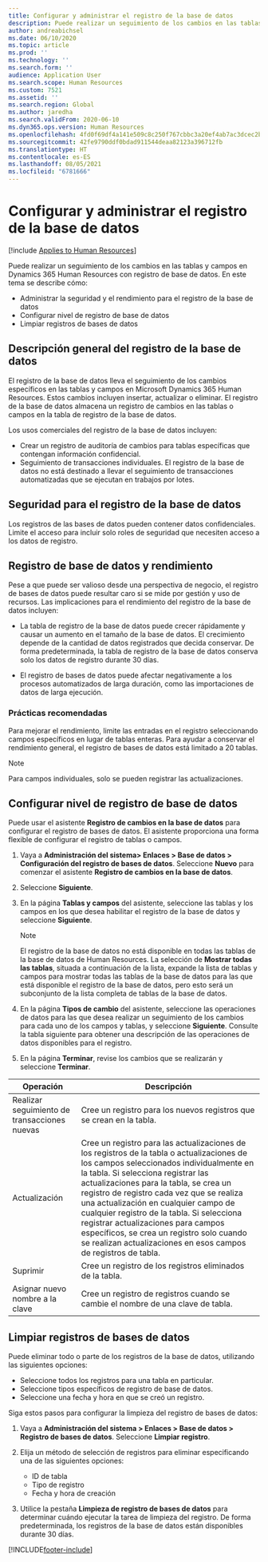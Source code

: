 ```yaml
---
title: Configurar y administrar el registro de la base de datos
description: Puede realizar un seguimiento de los cambios en las tablas y campos en Dynamics 365 Human Resources con registro de base de datos.
author: andreabichsel
ms.date: 06/10/2020
ms.topic: article
ms.prod: ''
ms.technology: ''
ms.search.form: ''
audience: Application User
ms.search.scope: Human Resources
ms.custom: 7521
ms.assetid: ''
ms.search.region: Global
ms.author: jaredha
ms.search.validFrom: 2020-06-10
ms.dyn365.ops.version: Human Resources
ms.openlocfilehash: 4fd0f69df4a141e509c8c250f767cbbc3a20ef4ab7ac3dcec2bc6faa15eababb
ms.sourcegitcommit: 42fe9790ddf0bdad911544deaa82123a396712fb
ms.translationtype: HT
ms.contentlocale: es-ES
ms.lasthandoff: 08/05/2021
ms.locfileid: "6781666"
---
```

# <a name="configure-and-manage-database-logging"></a>Configurar y administrar el registro de la base de datos

[!include [Applies to Human Resources](../includes/applies-to-hr.md)]

Puede realizar un seguimiento de los cambios en las tablas y campos en Dynamics 365 Human Resources con registro de base de datos. En este tema se describe cómo:

- Administrar la seguridad y el rendimiento para el registro de la base de datos
- Configurar nivel de registro de base de datos
- Limpiar registros de bases de datos

## <a name="overview-of-database-logging"></a>Descripción general del registro de la base de datos

El registro de la base de datos lleva el seguimiento de los cambios específicos en las tablas y campos en Microsoft Dynamics 365 Human Resources. Estos cambios incluyen insertar, actualizar o eliminar. El registro de la base de datos almacena un registro de cambios en las tablas o campos en la tabla de registro de la base de datos.

Los usos comerciales del registro de la base de datos incluyen:

- Crear un registro de auditoría de cambios para tablas específicas que contengan información confidencial.
- Seguimiento de transacciones individuales. El registro de la base de datos no está destinado a llevar el seguimiento de transacciones automatizadas que se ejecutan en trabajos por lotes.

## <a name="security-for-database-logging"></a>Seguridad para el registro de la base de datos

Los registros de las bases de datos pueden contener datos confidenciales. Limite el acceso para incluir solo roles de seguridad que necesiten acceso a los datos de registro.

## <a name="database-logging-and-performance"></a>Registro de base de datos y rendimiento

Pese a que puede ser valioso desde una perspectiva de negocio, el registro de bases de datos puede resultar caro si se mide por gestión y uso de recursos. Las implicaciones para el rendimiento del registro de la base de datos incluyen:

- La tabla de registro de la base de datos puede crecer rápidamente y causar un aumento en el tamaño de la base de datos. El crecimiento depende de la cantidad de datos registrados que decida conservar. De forma predeterminada, la tabla de registro de la base de datos conserva solo los datos de registro durante 30 días. 

- El registro de bases de datos puede afectar negativamente a los procesos automatizados de larga duración, como las importaciones de datos de larga ejecución.

### <a name="best-practices"></a>Prácticas recomendadas

Para mejorar el rendimiento, limite las entradas en el registro seleccionando campos específicos en lugar de tablas enteras. Para ayudar a conservar el rendimiento general, el registro de bases de datos está limitado a 20 tablas.

> [!NOTE]
> Para campos individuales, solo se pueden registrar las actualizaciones.

## <a name="set-up-database-logging"></a>Configurar nivel de registro de base de datos

Puede usar el asistente **Registro de cambios en la base de datos** para configurar el registro de bases de datos. El asistente proporciona una forma flexible de configurar el registro de tablas o campos.

1. Vaya a **Administración del sistema> Enlaces > Base de datos > Configuración del registro de bases de datos**. Seleccione **Nuevo** para comenzar el asistente **Registro de cambios en la base de datos**.
2. Seleccione **Siguiente**. 
3. En la página **Tablas y campos** del asistente, seleccione las tablas y los campos en los que desea habilitar el registro de la base de datos y seleccione **Siguiente**.

   > [!Note]
   > El registro de la base de datos no está disponible en todas las tablas de la base de datos de Human Resources. La selección de **Mostrar todas las tablas**, situada a continuación de la lista, expande la lista de tablas y campos para mostrar todas las tablas de la base de datos para las que está disponible el registro de la base de datos, pero esto será un subconjunto de la lista completa de tablas de la base de datos.

4. En la página **Tipos de cambio** del asistente, seleccione las operaciones de datos para las que desea realizar un seguimiento de los cambios para cada uno de los campos y tablas, y seleccione **Siguiente**. Consulte la tabla siguiente para obtener una descripción de las operaciones de datos disponibles para el registro.
5. En la página **Terminar**, revise los cambios que se realizarán y seleccione **Terminar**.

| Operación | Descripción |
| -- | -- |
| Realizar seguimiento de transacciones nuevas | Cree un registro para los nuevos registros que se crean en la tabla. |
| Actualización | Cree un registro para las actualizaciones de los registros de la tabla o actualizaciones de los campos seleccionados individualmente en la tabla. Si selecciona registrar las actualizaciones para la tabla, se crea un registro de registro cada vez que se realiza una actualización en cualquier campo de cualquier registro de la tabla. Si selecciona registrar actualizaciones para campos específicos, se crea un registro solo cuando se realizan actualizaciones en esos campos de registros de tabla. |
| Suprimir | Cree un registro de los registros eliminados de la tabla. |
| Asignar nuevo nombre a la clave | Cree un registro de registros cuando se cambie el nombre de una clave de tabla. |


## <a name="clean-up-database-logs"></a>Limpiar registros de bases de datos

Puede eliminar todo o parte de los registros de la base de datos, utilizando las siguientes opciones:

- Seleccione todos los registros para una tabla en particular.
- Seleccione tipos específicos de registro de base de datos.
- Seleccione una fecha y hora en que se creó un registro.

Siga estos pasos para configurar la limpieza del registro de bases de datos: 

1. Vaya a **Administración del sistema > Enlaces > Base de datos > Registro de bases de datos**. Seleccione **Limpiar registro**.

2. Elija un método de selección de registros para eliminar especificando una de las siguientes opciones:

   - ID de tabla
   - Tipo de registro
   - Fecha y hora de creación

3. Utilice la pestaña **Limpieza de registro de bases de datos** para determinar cuándo ejecutar la tarea de limpieza del registro. De forma predeterminada, los registros de la base de datos están disponibles durante 30 días.


[!INCLUDE[footer-include](../includes/footer-banner.md)]

